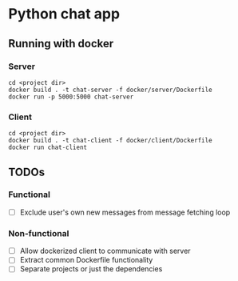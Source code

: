 # Python chat app

## Running with docker

### Server
```
cd <project dir>
docker build . -t chat-server -f docker/server/Dockerfile
docker run -p 5000:5000 chat-server
```

### Client
```
cd <project dir>
docker build . -t chat-client -f docker/client/Dockerfile
docker run chat-client
```

## TODOs
### Functional
- [ ] Exclude user's own new messages from message fetching loop

### Non-functional
- [ ] Allow dockerized client to communicate with server
- [ ] Extract common Dockerfile functionality
- [ ] Separate projects or just the dependencies
